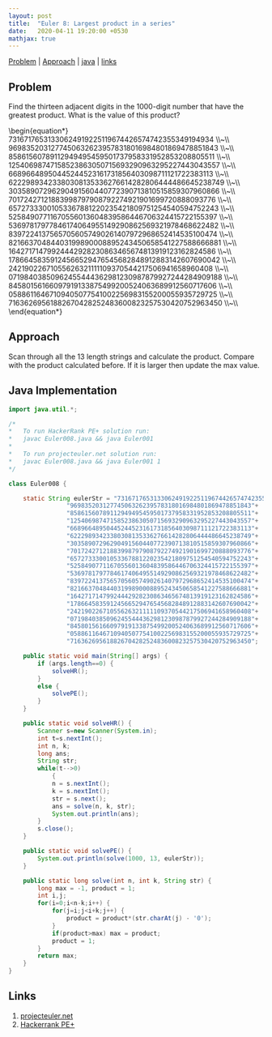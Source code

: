 ```yaml
---
layout: post
title:  "Euler 8: Largest product in a series"
date:   2020-04-11 19:20:00 +0530
mathjax: true
---
```


[Problem](#problem) | [Approach](#approach) | [java](#java-implementation) | [links](#links)

## Problem

Find the thirteen adjacent digits in the 1000-digit number that have the greatest product. What is the value of this product?

<div class="math">
\begin{equation*}
73167176531330624919225119674426574742355349194934 \\~\\
96983520312774506326239578318016984801869478851843 \\~\\
85861560789112949495459501737958331952853208805511 \\~\\
12540698747158523863050715693290963295227443043557 \\~\\
66896648950445244523161731856403098711121722383113 \\~\\
62229893423380308135336276614282806444486645238749 \\~\\
30358907296290491560440772390713810515859307960866 \\~\\
70172427121883998797908792274921901699720888093776 \\~\\
65727333001053367881220235421809751254540594752243 \\~\\
52584907711670556013604839586446706324415722155397 \\~\\
53697817977846174064955149290862569321978468622482 \\~\\
83972241375657056057490261407972968652414535100474 \\~\\
82166370484403199890008895243450658541227588666881 \\~\\
16427171479924442928230863465674813919123162824586 \\~\\
17866458359124566529476545682848912883142607690042 \\~\\
24219022671055626321111109370544217506941658960408 \\~\\
07198403850962455444362981230987879927244284909188 \\~\\
84580156166097919133875499200524063689912560717606 \\~\\
05886116467109405077541002256983155200055935729725 \\~\\
71636269561882670428252483600823257530420752963450 \\~\\
\end{equation*}
</div>

## Approach

Scan through all the $13$ length strings and calculate the product. Compare with the product calculated before. If it is larger then update the max value.

## Java Implementation

```java
import java.util.*;

/*
*   To run HackerRank PE+ solution run:
*   javac Euler008.java && java Euler001
*
*   To run projecteuler.net solution run:
*   javac Euler008.java && java Euler001 1
*/

class Euler008 {

    static String eulerStr = "73167176531330624919225119674426574742355349194934"+
                "96983520312774506326239578318016984801869478851843"+
                "85861560789112949495459501737958331952853208805511"+
                "12540698747158523863050715693290963295227443043557"+
                "66896648950445244523161731856403098711121722383113"+
                "62229893423380308135336276614282806444486645238749"+
                "30358907296290491560440772390713810515859307960866"+
                "70172427121883998797908792274921901699720888093776"+
                "65727333001053367881220235421809751254540594752243"+
                "52584907711670556013604839586446706324415722155397"+
                "53697817977846174064955149290862569321978468622482"+
                "83972241375657056057490261407972968652414535100474"+
                "82166370484403199890008895243450658541227588666881"+
                "16427171479924442928230863465674813919123162824586"+
                "17866458359124566529476545682848912883142607690042"+
                "24219022671055626321111109370544217506941658960408"+
                "07198403850962455444362981230987879927244284909188"+
                "84580156166097919133875499200524063689912560717606"+
                "05886116467109405077541002256983155200055935729725"+
                "71636269561882670428252483600823257530420752963450";

    public static void main(String[] args) {
        if (args.length==0) {
            solveHR();
        }
        else {
            solvePE();
        }
    }

    public static void solveHR() {
        Scanner s=new Scanner(System.in);
        int t=s.nextInt();
        int n, k; 
        long ans;
        String str;
        while(t-->0)
            {
            n = s.nextInt();
            k = s.nextInt();
            str = s.next();
            ans = solve(n, k, str);
            System.out.println(ans);
        }
        s.close();
    }

    public static void solvePE() {
        System.out.println(solve(1000, 13, eulerStr));
    }

    public static long solve(int n, int k, String str) {
        long max = -1, product = 1;
        int i,j;
        for(i=0;i<n-k;i++) {
            for(j=i;j<i+k;j++) {
                product = product*(str.charAt(j) - '0');
            }
            if(product>max) max = product;
            product = 1;
        }
        return max;
    }
}
```

## Links
1. [projecteuler.net](https://projecteuler.net/problem=8)
2. [Hackerrank PE+](https://www.hackerrank.com/contests/projecteuler/challenges/euler008/problem)